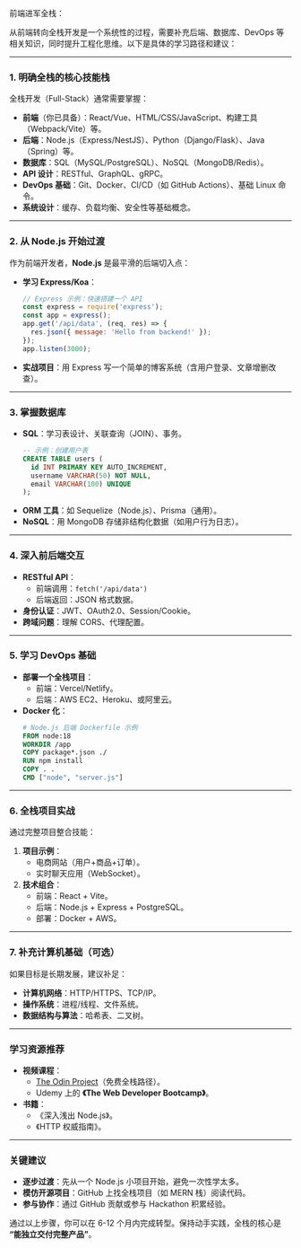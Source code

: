 前端进军全栈：

从前端转向全栈开发是一个系统性的过程，需要补充后端、数据库、DevOps 等相关知识，同时提升工程化思维。以下是具体的学习路径和建议：

---

### **1. 明确全栈的核心技能栈**
全栈开发（Full-Stack）通常需要掌握：
- **前端**（你已具备）：React/Vue、HTML/CSS/JavaScript、构建工具（Webpack/Vite）等。
- **后端**：Node.js（Express/NestJS）、Python（Django/Flask）、Java（Spring）等。
- **数据库**：SQL（MySQL/PostgreSQL）、NoSQL（MongoDB/Redis）。
- **API 设计**：RESTful、GraphQL、gRPC。
- **DevOps 基础**：Git、Docker、CI/CD（如 GitHub Actions）、基础 Linux 命令。
- **系统设计**：缓存、负载均衡、安全性等基础概念。

---

### **2. 从 Node.js 开始过渡**
作为前端开发者，**Node.js** 是最平滑的后端切入点：
- **学习 Express/Koa**：  
  ```javascript
  // Express 示例：快速搭建一个 API
  const express = require('express');
  const app = express();
  app.get('/api/data', (req, res) => {
    res.json({ message: 'Hello from backend!' });
  });
  app.listen(3000);
  ```
- **实战项目**：用 Express 写一个简单的博客系统（含用户登录、文章增删改查）。

---

### **3. 掌握数据库**
- **SQL**：学习表设计、关联查询（JOIN）、事务。  
  ```sql
  -- 示例：创建用户表
  CREATE TABLE users (
    id INT PRIMARY KEY AUTO_INCREMENT,
    username VARCHAR(50) NOT NULL,
    email VARCHAR(100) UNIQUE
  );
  ```
- **ORM 工具**：如 Sequelize（Node.js）、Prisma（通用）。  
- **NoSQL**：用 MongoDB 存储非结构化数据（如用户行为日志）。

---

### **4. 深入前后端交互**
- **RESTful API**：  
  - 前端调用：`fetch('/api/data')`  
  - 后端返回：JSON 格式数据。  
- **身份认证**：JWT、OAuth2.0、Session/Cookie。  
- **跨域问题**：理解 CORS、代理配置。

---

### **5. 学习 DevOps 基础**
- **部署一个全栈项目**：  
  - 前端：Vercel/Netlify。  
  - 后端：AWS EC2、Heroku、或阿里云。  
- **Docker 化**：  
  ```dockerfile
  # Node.js 后端 Dockerfile 示例
  FROM node:18
  WORKDIR /app
  COPY package*.json ./
  RUN npm install
  COPY . .
  CMD ["node", "server.js"]
  ```

---

### **6. 全栈项目实战**
通过完整项目整合技能：
1. **项目示例**：  
   - 电商网站（用户+商品+订单）。  
   - 实时聊天应用（WebSocket）。  
2. **技术组合**：  
   - 前端：React + Vite。  
   - 后端：Node.js + Express + PostgreSQL。  
   - 部署：Docker + AWS。

---

### **7. 补充计算机基础（可选）**
如果目标是长期发展，建议补足：  
- **计算机网络**：HTTP/HTTPS、TCP/IP。  
- **操作系统**：进程/线程、文件系统。  
- **数据结构与算法**：哈希表、二叉树。

---

### **学习资源推荐**
- **视频课程**：  
  - [The Odin Project](https://www.theodinproject.com/)（免费全栈路径）。  
  - Udemy 上的 **《The Web Developer Bootcamp》**。  
- **书籍**：  
  - 《深入浅出 Node.js》。  
  - 《HTTP 权威指南》。

---

### **关键建议**
- **逐步过渡**：先从一个 Node.js 小项目开始，避免一次性学太多。  
- **模仿开源项目**：GitHub 上找全栈项目（如 MERN 栈）阅读代码。  
- **参与协作**：通过 GitHub 贡献或参与 Hackathon 积累经验。

通过以上步骤，你可以在 6-12 个月内完成转型。保持动手实践，全栈的核心是 **“能独立交付完整产品”**。


